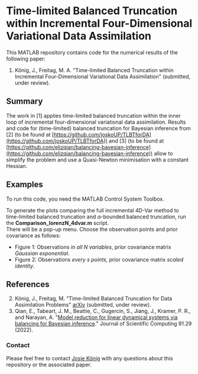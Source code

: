 # Time-limited Balanced Truncation within Incremental Four-Dimensional Variational Data Assimilation

This MATLAB repository contains code for the numerical results of the following paper:

1. König, J., Freitag, M. A. "Time-limited Balanced Truncation within Incremental Four-Dimensional Variational Data Assimilation" (submitted, under review).


## Summary
The work in [1] applies time-limited balanced truncation within the inner loop of incremental four-dimensional variational data assimilation. Results and code for (time-limited) balanced truncation for Bayesian inference from [2] (to be found at
[https://github.com/joskoUP/TLBTforDA](https://github.com/joskoUP/TLBTforDA)) and [3] (to be found at
[https://github.com/elizqian/balancing-bayesian-inference](https://github.com/elizqian/balancing-bayesian-inference)) allow to simplify the problem and use a Quasi-Newton minimisation with a constant Hessian.

## Examples
To run this code, you need the MATLAB Control System Toolbox.

To generate the plots comparing the full incremental 4D-Var method to time-limited balanced truncation and $\alpha$-bounded balanced truncation, run the **Comparison_lorenzN_4dvar.m** script.<br />
There will be a pop-up menu. Choose the observation points and prior covariance as follows:
* Figure 1: Observations _in all N variables_, prior covariance matrix _Gaussian exponential_.
* Figure 2: Observations _every s points_, prior covariance matrix _scaled identity_.

## References
2. König, J., Freitag, M. "Time-limited Balanced Truncation for Data Assimilation Problems" [arXiv](https://arxiv.org/abs/2212.07719) (submitted, under review).
3. Qian, E., Tabeart, J. M., Beattie, C., Gugercin, S., Jiang, J., Kramer, P. R., and Narayan, A.
"[Model reduction for linear dynamical systems via balancing for Bayesian inference](https://link.springer.com/article/10.1007/s10915-022-01798-8)." Journal of Scientific Computing 91.29 (2022).

### Contact
Please feel free to contact [Josie König](https://www.math.uni-potsdam.de/professuren/datenassimilation/personen/josie-koenig) with any questions about this repository or the associated paper.
